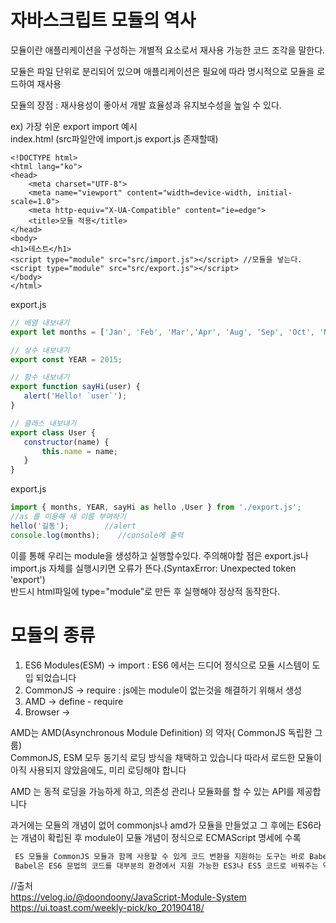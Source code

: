 자바스크립트 모듈의 역사
===
모듈이란 애플리케이션을 구성하는 개별적 요소로서 재사용 가능한 코드 조각을 말한다.  

모듈은 파일 단위로 분리되어 있으며 애플리케이션은 필요에 따라 명시적으로 모듈을 로드하여 재사용   

모듈의 장점 : 재사용성이 좋아서 개발 효율성과 유지보수성을 높일 수 있다.  

ex) 가장 쉬운 export import 예시  
index.html (src파일안에 import.js export.js 존재할때)
```
<!DOCTYPE html>
<html lang="ko">
<head>
    <meta charset="UTF-8">
    <meta name="viewport" content="width=device-width, initial-scale=1.0">
    <meta http-equiv="X-UA-Compatible" content="ie=edge">
    <title>모듈 적용</title>
</head>
<body>
<h1>테스트</h1>
<script type="module" src="src/import.js"></script> //모듈을 넣는다.
<script type="module" src="src/export.js"></script>
</body>
</html>
```
export.js
 ```js
// 배열 내보내기
export let months = ['Jan', 'Feb', 'Mar','Apr', 'Aug', 'Sep', 'Oct', 'Nov', 'Dec'];

// 상수 내보내기
export const YEAR = 2015;

// 함수 내보내기
export function sayHi(user) {
    alert('Hello! `user`');
}

// 클래스 내보내기
export class User {
    constructor(name) {
        this.name = name;
    }
}

```
export.js
```js
import { months, YEAR, sayHi as hello ,User } from './export.js';
//as 를 이용해 새 이름 부여하기
hello('길동');        //alert 
console.log(months);    //console에 출력
```

이를 통해 우리는 module을 생성하고 실행할수있다. 
주의해야할 점은 export.js나 import.js 자체를 실행시키면 오류가 뜬다.(SyntaxError: Unexpected token 'export')  
반드시 html파일에 type="module"로 만든 후 실행해야 정상적 동작한다.

모듈의 종류
===
1) ES6 Modules(ESM) → import : ES6 에서는 드디어 정식으로 모듈 시스템이 도입 되었습니다
2) CommonJS → require : js에는 module이 없는것을 해결하기 위해서 생성
3) AMD → define - require 
4) Browser →

AMD는 AMD(Asynchronous Module Definition) 의 약자( CommonJS 독립한 그룹)  
CommonJS, ESM 모두 동기식 로딩 방식을 채택하고 있습니다
따라서 로드한 모듈이 아직 사용되지 않았음에도, 미리 로딩해야 합니다

AMD 는 동적 로딩을 가능하게 하고, 의존성 관리나 모듈화를 할 수 있는 API를 제공합니다

과거에는 모듈의 개념이 없어 commonjs나 amd가 모듈을 만들었고 그 후에는 ES6라는 개념이 확립된 후 
module이 모듈 개념이 정식으로 ECMAScript 명세에 수록  
```js
 ES 모듈을 CommonJS 모듈과 함께 사용할 수 있게 코드 변환을 지원하는 도구는 바로 Babel이다.  
 Babel은 ES6 문법의 코드를 대부분의 환경에서 지원 가능한 ES3나 ES5 코드로 바꿔주는 역할을 한다. Babel이 ES 모듈의 코드를 CommonJS 모듈의 문법으로 바꿔주면서 이 방법이 이후에도 널리 사용되게 된다.
```
//출처  
https://velog.io/@doondoony/JavaScript-Module-System  
https://ui.toast.com/weekly-pick/ko_20190418/

